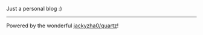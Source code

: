 Just a personal blog :)

---

Powered by the wonderful [jackyzha0/quartz](https://github.com/jackyzha0/quartz)!
